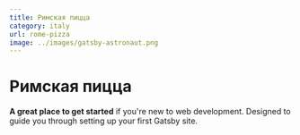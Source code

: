 ```yaml
---
title: Римская пицца
category: italy
url: rome-pizza
image: ../images/gatsby-astronaut.png
---
```


# Римская пицца

**A great place to get started** if you're new to web development. Designed to guide you through setting up your first Gatsby site.
